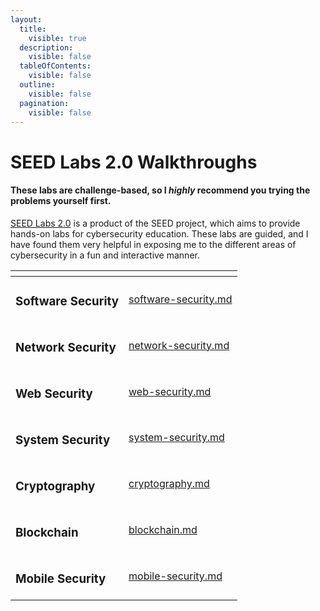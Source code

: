 ```yaml
---
layout:
  title:
    visible: true
  description:
    visible: false
  tableOfContents:
    visible: false
  outline:
    visible: false
  pagination:
    visible: false
---
```


# SEED Labs 2.0 Walkthroughs

#### These labs are challenge-based, so I _highly_ recommend you trying the problems yourself first.&#x20;

[SEED Labs 2.0](https://seedsecuritylabs.org/Labs\_20.04/) is a product of the SEED project, which aims to provide hands-on labs for cybersecurity education. These labs are guided, and I have found them very helpful in exposing me to the different areas of cybersecurity in a fun and interactive manner.

<table data-view="cards"><thead><tr><th></th><th data-hidden data-card-target data-type="content-ref"></th></tr></thead><tbody><tr><td><h3>Software Security</h3></td><td><a href="software-security.md">software-security.md</a></td></tr><tr><td><h3>Network Security</h3></td><td><a href="network-security.md">network-security.md</a></td></tr><tr><td><h3>Web Security</h3></td><td><a href="web-security.md">web-security.md</a></td></tr><tr><td><h3>System Security</h3></td><td><a href="system-security.md">system-security.md</a></td></tr><tr><td><h3>Cryptography</h3></td><td><a href="cryptography.md">cryptography.md</a></td></tr><tr><td><h3>Blockchain</h3></td><td><a href="blockchain.md">blockchain.md</a></td></tr><tr><td><h3>Mobile Security</h3></td><td><a href="mobile-security.md">mobile-security.md</a></td></tr></tbody></table>
